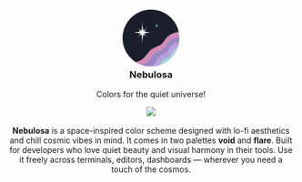 <h3 align="center">
	<img src="https://raw.githubusercontent.com/nebulosa-theme/nebulosa/refs/heads/main/assets/logo/logo_circle.png" width="100" alt="Logo"/><br/>
	Nebulosa
</h3>

<p align="center">Colors for the quiet universe!</p>

<p align="center">
	<img width="400" src="https://github.com/user-attachments/assets/0ee6f179-920f-4a47-8b43-5ef180ad47b1"/>
</p>

<p align="center">
	<b>Nebulosa</b> is a space-inspired color scheme designed with lo-fi aesthetics and chill cosmic vibes in mind. It comes in two palettes <b>void</b> and <b>flare</b>. Built for developers who love quiet beauty and visual harmony in their tools. Use it freely across terminals, editors, dashboards — wherever you need a touch of the cosmos.
</p>

